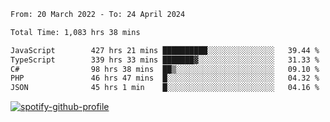<!--START_SECTION:waka-->

```txt
From: 20 March 2022 - To: 24 April 2024

Total Time: 1,083 hrs 38 mins

JavaScript        427 hrs 21 mins ██████████░░░░░░░░░░░░░░░   39.44 %
TypeScript        339 hrs 33 mins ███████▓░░░░░░░░░░░░░░░░░   31.33 %
C#                98 hrs 38 mins  ██▒░░░░░░░░░░░░░░░░░░░░░░   09.10 %
PHP               46 hrs 47 mins  █░░░░░░░░░░░░░░░░░░░░░░░░   04.32 %
JSON              45 hrs 1 min    █░░░░░░░░░░░░░░░░░░░░░░░░   04.16 %
```

<!--END_SECTION:waka-->
[![spotify-github-profile](https://spotify-github-profile.vercel.app/api/view?uid=c00zprrvy9xiloa9qnco3hmng&cover_image=true&theme=novatorem&show_offline=false&background_color=121212&bar_color=53b14f&bar_color_cover=false)](https://spotify-github-profile.vercel.app/api/view?uid=c00zprrvy9xiloa9qnco3hmng&redirect=true)



